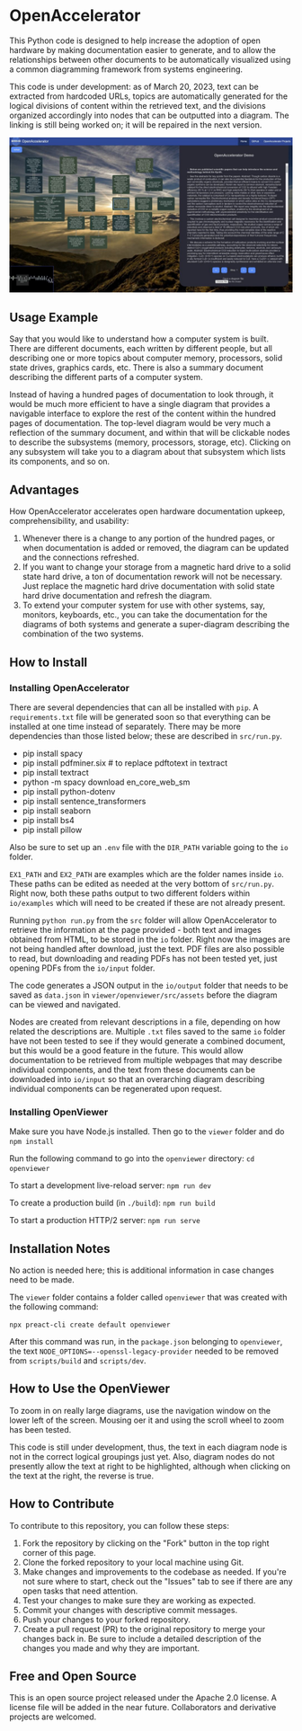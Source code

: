 # OpenAccelerator

This Python code is designed to help increase the adoption of open hardware by making documentation easier to generate, and to allow the relationships between other documents to be automatically visualized using a common diagramming framework from systems engineering.

This code is under development: as of March 20, 2023, text can be extracted from hardcoded URLs, topics are automatically generated for the logical divisions of content within the retrieved text, and the divisions organized accordingly into nodes that can be outputted into a diagram. The linking is still being worked on; it will be repaired in the next version.

![OpenAccelerator Demo](https://github.com/terranexum/OpenAccelerator/blob/main/viewer/openviewer/src/assets/OpenAccelerator_v1.jpg)

## Usage Example

Say that you would like to understand how a computer system is built. There are different documents, each written by different people, but all describing one or more topics about computer memory, processors, solid state drives, graphics cards, etc. There is also a summary document describing the different parts of a computer system.

Instead of having a hundred pages of documentation to look through, it would be much more efficient to have a single diagram that provides a navigable interface to explore the rest of the content within the hundred pages of documentation. The top-level diagram would be very much a reflection of the summary document, and within that will be clickable nodes to describe the subsystems (memory, processors, storage, etc). Clicking on any subsystem will take you to a diagram about that subsystem which lists its components, and so on.

## Advantages 

How OpenAccelerator accelerates open hardware documentation upkeep, comprehensibility, and usability:

1. Whenever there is a change to any portion of the hundred pages, or when documentation is added or removed, the diagram can be updated and the connections refreshed.
2. If you want to change your storage from a magnetic hard drive to a solid state hard drive, a ton of documentation rework will not be necessary. Just replace the magnetic hard drive documentation with solid state hard drive documentation and refresh the diagram.
3. To extend your computer system for use with other systems, say, monitors, keyboards, etc., you can take the documentation for the diagrams of both systems and generate a super-diagram describing the combination of the two systems.

## How to Install

### Installing OpenAccelerator

There are several dependencies that can all be installed with `pip`. A `requirements.txt` file will be generated soon so that everything can be installed at one time instead of separately. There may be more dependencies than those listed below; these are described in `src/run.py`.

* pip install spacy
* pip install pdfminer.six # to replace pdftotext in textract
* pip install textract
* python -m spacy download en_core_web_sm
* pip install python-dotenv
* pip install sentence_transformers
* pip install seaborn
* pip install bs4
* pip install pillow

Also be sure to set up an `.env` file with the `DIR_PATH` variable going to the `io` folder.

`EX1_PATH` and `EX2_PATH` are examples which are the folder names inside `io`. These paths can be edited as needed at the very bottom of `src/run.py`. Right now, both these paths output to two different folders within `io/examples` which will need to be created if these are not already present. 

Running `python run.py` from the `src` folder will allow OpenAccelerator to retrieve the information at the page provided - both text and images obtained from HTML, to be stored in the `io` folder. Right now the images are not being handled after download, just the text. PDF files are also possible to read, but downloading and reading PDFs has not been tested yet, just opening PDFs from the `io/input` folder.

The code generates a JSON output in the `io/output` folder that needs to be saved as `data.json` in `viewer/openviewer/src/assets` before the diagram can be viewed and navigated. 

Nodes are created from relevant descriptions in a file, depending on how related the descriptions are. Multiple `.txt` files saved to the same `io` folder have not been tested to see if they would generate a combined document, but this would be a good feature in the future. This would allow documentation to be retrieved from multiple webpages that may describe individual components, and the text from these documents can be downloaded into `io/input` so that an overarching diagram describing individual components can be regenerated upon request. 

### Installing OpenViewer

Make sure you have Node.js installed. Then go to the `viewer` folder and do `npm install`

Run the following command to go into the `openviewer` directory:
  `cd openviewer`

To start a development live-reload server:
  `npm run dev`

To create a production build (in `./build`):
  `npm run build`

To start a production HTTP/2 server:
  `npm run serve`

## Installation Notes

No action is needed here; this is additional information in case changes need to be made.

The `viewer` folder contains a folder called `openviewer` that was created with the following command:

`npx preact-cli create default openviewer`

After this command was run, in the `package.json` belonging to `openviewer`, the text `NODE_OPTIONS=--openssl-legacy-provider` needed to be removed from `scripts/build` and `scripts/dev`.

## How to Use the OpenViewer

To zoom in on really large diagrams, use the navigation window on the lower left of the screen.  Mousing oer it and using the scroll wheel to zoom has been tested.

This code is still under development, thus, the text in each diagram node is not in the correct logical groupings just yet. Also, diagram nodes do not presently allow the text at right to be highlighted, although when clicking on the text at the right, the reverse is true.

## How to Contribute

To contribute to this repository, you can follow these steps:

1. Fork the repository by clicking on the "Fork" button in the top right corner of this page.
2. Clone the forked repository to your local machine using Git.
3. Make changes and improvements to the codebase as needed. If you're not sure where to start, check out the "Issues" tab to see if there are any open tasks that need attention.
4. Test your changes to make sure they are working as expected.
5. Commit your changes with descriptive commit messages.
6. Push your changes to your forked repository.
7. Create a pull request (PR) to the original repository to merge your changes back in. Be sure to include a detailed description of the changes you made and why they are important.

## Free and Open Source

This is an open source project released under the Apache 2.0 license. A license file will be added in the near future. Collaborators and derivative projects are welcomed. 